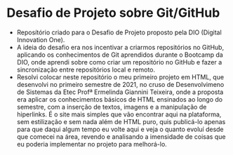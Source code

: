 # Desafio de Projeto sobre Git/GitHub
 - Reposítório criado para o Desafio de Projeto proposto pela DIO (Digital Innovation One).
 - A ideia do desafio era nos incentivar a criarmos repositórios no GitHub, aplicando os conhecimentos de Git aprendidos durante o Bootcamp da DIO, onde aprendi sobre como criar um repositório no GitHub e fazer a sincronização entre repositórios local e remoto.
 - Resolvi colocar neste repositório o meu primeiro projeto em HTML, que desenvolvi no primeiro semestre de 2021, no cruso de Desenvolvimeno de Sistemas da Etec Profª Ermelinda Giannini Teixeira, onde a proposta era aplicar os conhecimentos básicos de HTML ensinados ao longo do semestre, com a inserção de textos, imagens e a manipulação de hiperlinks. É o site mais simples que vão encontrar aqui na plataforma, sem estilização e sem nada além de HTML puro, quis publicá-lo apenas para que daqui algum tempo eu volte aqui e veja o quanto evoluí desde que comecei na área, revendo e analisando a imensidade de coisas que eu poderia implementar no projeto para melhorá-lo.
